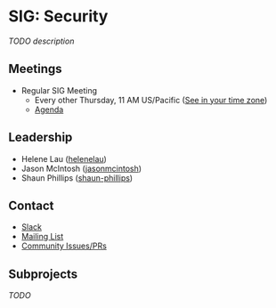 # SIG: Security

_TODO description_

## Meetings

* Regular SIG Meeting
  * Every other Thursday, 11 AM US/Pacific ([See in your time zone](https://www.thetimezoneconverter.com/?t=11am&tz=San%20Francisco))
  * [Agenda](https://docs.google.com/document/d/1GhzhmG7ZytJBfW2lontOSBxVghgNZmxstF49SoocTDQ/edit#heading=h.ilm7rdxf4d42)

## Leadership

* Helene Lau ([helenelau](https://github.com/helenelau))
* Jason McIntosh ([jasonmcintosh](https://github.com/jasonmcintosh/))
* Shaun Phillips ([shaun-phillips](https://github.com/shaun-phillips))

## Contact

* [Slack](http://spinnakerteam.slack.com/messages/sig-security)
* [Mailing List](https://groups.google.com/a/spinnaker.io/forum/#!forum/sig-security)
* [Community Issues/PRs](https://github.com/spinnaker/spinnaker/labels/sig%2Fsecurity)

## Subprojects

_TODO_
